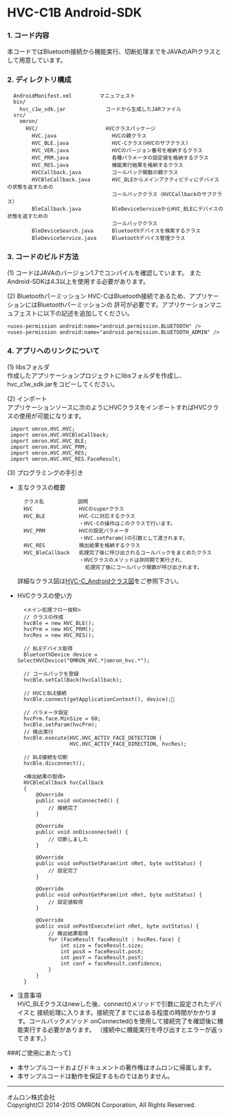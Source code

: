# HVC-C1B Android-SDK

### 1. コード内容  
 本コードではBluetooth接続から機能実行、切断処理までをJAVAのAPIクラスとして用意しています。

### 2. ディレクトリ構成  
      AndroidManifest.xml         マニュフェスト  
      bin/  
        hvc_c1w_sdk.jar             コードから生成したJARファイル  
      src/  
        omron/  
          HVC/                      HVCクラスパッケージ  
            HVC.java                  HVCの親クラス  
            HVC_BLE.java              HVC-Cクラス(HVCのサブクラス)  
            HVC_VER.java              HVCのバージョン番号を格納するクラス  
            HVC_PRM.java              各種パラメータの設定値を格納するクラス  
            HVC_RES.java              機能実行結果を格納するクラス  
            HVCCallback.java          コールバック関数の親クラス  
            HVCBleCallback.java       HVC_BLEからメインアクティビティにデバイスの状態を返すための
                                      コールバッククラス（HVCCallbackのサブクラス）  
            BleCallback.java          BleDeviceServiceからHVC_BLEにデバイスの状態を返すための
                                      コールバッククラス  
            BleDeviceSearch.java      Bluetoothデバイスを検索するクラス  
            BleDeviceService.java     Bluetoothデバイス管理クラス  

### 3. コードのビルド方法
 (1) コードはJAVAのバージョン1.7でコンパイルを確認しています。
     またAndroid-SDKは4.3以上を使用する必要があります。

 (2) Bluetoothパーミッション
     HVC-CはBluetooth接続であるため、アプリケーションにはBluetoothパーミッションの
     許可が必要です。アプリケーションマニュフェストに以下の記述を追加してください。

    <uses-permission android:name="android.permission.BLUETOOTH" />
    <uses-permission android:name="android.permission.BLUETOOTH_ADMIN" />

### 4. アプリへのリンクについて
 (1) libsフォルダ  
     作成したアプリケーションプロジェクトにlibsフォルダを作成し、hvc_c1w_sdk.jarをコピーしてください。

 (2) インポート  
     アプリケーションソースに次のようにHVCクラスをインポートすればHVCクラスの使用が可能になります。

     import omron.HVC.HVC;  
     import omron.HVC.HVCBleCallback;  
     import omron.HVC.HVC_BLE;  
     import omron.HVC.HVC_PRM;  
     import omron.HVC.HVC_RES;  
     import omron.HVC.HVC_RES.FaceResult;  

 (3) プログラミングの手引き  

* 主なクラスの概要  

        クラス名           説明
        HVC               HVCのsuperクラス
        HVC_BLE           HVC-Cに対応するクラス
                          ・HVC-Cの操作はこのクラスで行います。
        HVC_PRM           HVCの設定パラメータ
                          ・HVC.setParam()の引数として渡されます。
        HVC_RES           検出結果を格納するクラス
        HVC_BleCallback   処理完了後に呼び出されるコールバックをまとめたクラス
                          ・HVCクラスのメソッドは非同期で実行され、
                            処理完了後にコールバック関数が呼び出されます。

    詳細なクラス図は[HVC-C_Androidクラス図](./HVC-C_Android_Class.png)をご参照下さい。


* HVCクラスの使い方  

        <メイン処理フロー抜粋>
        // クラスの作成
        hvcBle = new HVC_BLE();
        hvcPrm = new HVC_PRM();
        hvcRes = new HVC_RES();

        // BLEデバイス取得
        BluetoothDevice device = SelectHVCDevice("OMRON_HVC.*|omron_hvc.*");  

        // コールバックを登録
        hvcBle.setCallBack(hvcCallback);

        // HVCとBLE接続
        hvcBle.connect(getApplicationContext(), device);

        // パラメータ設定
        hvcPrm.face.MinSize = 60;
        hvcBle.setParam(hvcPrm);
        // 検出実行
        hvcBle.execute(HVC.HVC_ACTIV_FACE_DETECTION |
                       HVC.HVC_ACTIV_FACE_DIRECTION, hvcRes);

        // BLE接続を切断
        hvcBle.disconnect();

        <検出結果の取得>
        HVCBleCallback hvcCallback
        {
            @Override
            public void onConnected() {
                // 接続完了
            }

            @Override
            public void onDisconnected() {
                // 切断しました
            }

            @Override
            public void onPostSetParam(int nRet, byte outStatus) {
                // 設定完了
            }

            @Override
            public void onPostGetParam(int nRet, byte outStatus) {
                // 設定値取得
            }

            @Override
            public void onPostExecute(int nRet, byte outStatus) {
                // 検出結果取得
                for (FaceResult faceResult : hvcRes.face) {
                    int size = faceResult.size;
                    int posX = faceResult.posX;
                    int posY = faceResult.posY;
                    int conf = faceResult.confidence;
                }
            }
        }

* 注意事項  
     HVC_BLEクラスはnewした後、connect()メソッドで引数に設定されたデバイスと
     接続処理に入ります。接続完了までにはある程度の時間がかかります。コールバックメソッド
     onConnected()を使用して接続完了を確認後に機能実行する必要があります。
     （接続中に機能実行を呼び出すとエラーが返ってきます。）


###[ご使用にあたって]
* 本サンプルコードおよびドキュメントの著作権はオムロンに帰属します。  
* 本サンプルコードは動作を保証するものではありません。

----
オムロン株式会社  
Copyright(C) 2014-2015 OMRON Corporation, All Rights Reserved.

